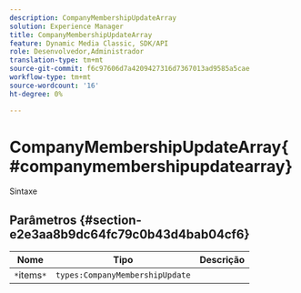 ```yaml
---
description: CompanyMembershipUpdateArray
solution: Experience Manager
title: CompanyMembershipUpdateArray
feature: Dynamic Media Classic, SDK/API
role: Desenvolvedor,Administrador
translation-type: tm+mt
source-git-commit: f6c97606d7a4209427316d7367013ad9585a5cae
workflow-type: tm+mt
source-wordcount: '16'
ht-degree: 0%

---
```



# CompanyMembershipUpdateArray{#companymembershipupdatearray}

Sintaxe

## Parâmetros {#section-e2e3aa8b9dc64fc79c0b43d4bab04cf6}

| Nome | Tipo | Descrição |
|---|---|---|
| `*`items`*` | `types:CompanyMembershipUpdate` |  |

